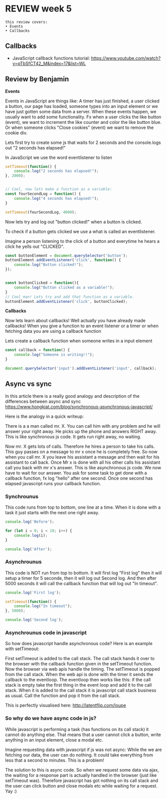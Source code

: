 # REVIEW week 5

```
this review covers:
• Events
• Callbacks
```

## Callbacks

- JavaScript callback functions tutorial: https://www.youtube.com/watch?v=pTbSfCT42_M&index=17&list=WL

## Review by Benjamin



**Events**

Events in JavaScript are things like:
A timer has just finished, a user clicked a button, our page has loaded,
someone types into an input element or we have just gotten some data from a server. 
When these events happen, we usually want to add some functionality. 
Fx when a user clicks the like button (event), we want to increment the like counter and color the like button blue.
Or when someone clicks "Close cookies" (event) we want to remove the cookie div.

Lets first try to create some js that waits for 2 seconds and the console.logs out "2 seconds has elapsed!"

In JavaScript we use the word eventlistener to listen  

```javascript
setTimeout(function() {
    console.log("2 seconds has elapsed!");
}, 2000);


// Cool, now lets make a function as a variable:
const fourSecondLog = function() {
    console.log("4 seconds has elapsed!");
}

setTimeout(fourSecondLog, 4000);
```

Now lets try and log out "button clicked!" when a button is clicked.

To check if a button gets clicked we use a what is called an eventlistener.

Imagine a person listening to the click of a button and everytime he hears a click he yells out "CLICKED".

```javascript
const buttonElement = document.querySelector('button');
buttonElement.addEventListener('click', function() {
    console.log("Button clicked!");
});


const buttonClicked = function(){
    console.log("Button clicked as a variable!");
}
// Cool man! Lets try and add that function as a variable.
buttonElement.addEventListener('click', buttonClicked);
```



**Callbacks** 

Now lets learn about callbacks!
Well actually you have already made callbacks!
When you give a function to an event listener or a timer or when fetching data you are using a callback function

Lets create a callback function when someone writes in a input element
```javascript
const callback = function() {
    console.log("Someone is writing!!");
}

document.querySelector('input').addEventListener('input', callback);
```
















## Async vs sync

In this article there is a really good analogy and description of the differences between async and sync https://www.hongkiat.com/blog/synchronous-asynchronous-javascript/

Here is the analogy in a quick writeup:

There is a a man called mr. X. You can call him with any problem and he will answer your right away. He picks up the phone and answers RIGHT away. This is like synchronous js code. It gets run right away, no waiting. 

Now mr. X gets lots of calls. Therefore he hires a person to take his calls. This guy passes on a message to mr x once he is completely free. So now when you call mr. X you leave his assistant a message and then wait for his assistant to call back. Once Mr x is done with all his other calls his assistant call you back with mr x's answer. This is like asynchronous js code. We now have to wait for our answer. You ask for some task to get done with a callback function, fx log "hello" after one second. Once one second has elapsed javascript runs your callback function.


### Synchrounus

This code runs from top to bottom, one line at a time. When it is done with a task it just starts with the next one right away.

```js
console.log('Before');

for (let i = 0; i < 10; i++) {
    console.log(i);
}

console.log('After');
```




### Asynchrounus

This code is NOT run from top to bottom. It will first log "First log" then it will setup a timer for 5 seconde, then it will log out Second log. And then after 5000 seconds it will call the callback function that will log out "In timeout".

```js
console.log('First log');

setTimeout(function() {
    console.log("In timeout");
}, 5000);

console.log('Second log');
```


### Asynchrounus code in javascript

So how does javascript handle asynchronous code? Here is an example with setTimeout:

First setTimeout is added to the call stack. The call stack hands it over to the browser with the callback function given in the setTimeout function. Now the browser via web apis handle the timing. The setTimeout is popped from the call stack. 
When the web api is done with the timer it sends the callback to the eventloop. The eventloop then works like this: if the call stack is empty take the first thing in the event loop and add it to the call stack. When it is added to the call stack it is javascript call stack business as usual. Call the function and pop it from the call stack.  

This is perfectly visualised here: http://latentflip.com/loupe


### So why do we have async code in js?

While javascript is performing a task (has functions on its call stack) it cannot do anything else. That means that a user cannot click a button, write anything in an input element, close a modal etc. 

Imagine requesting data with javascript if js was not async: While the we are fetching our data, the user can do nothing. It could take everything from less that a second to minutes. This is a problem!

The solution to this is async code. So when we request some data via ajax, the waiting for a response part is actually handled in the browser (just like setTimeout was). Therefore javascript has got nothing on its call stack and the user can click button and close modals etc while waiting for a request. Yay :)
